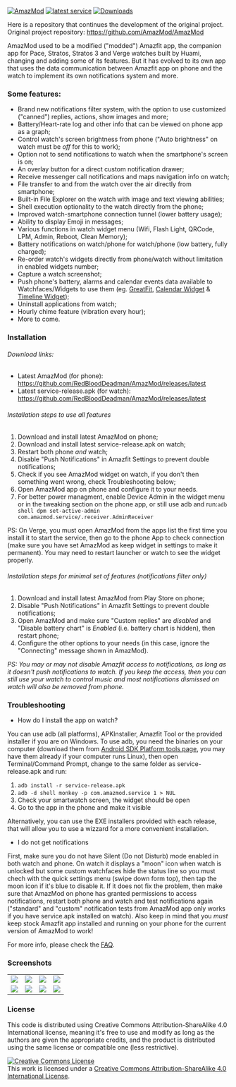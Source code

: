 [![AmazMod](https://img.shields.io/badge/AmazMod-your%20Amazfit-red.svg)](https://github.com/RedBloodDeadman/AmazMod)
[![latest service](https://img.shields.io/github/release/AmazMod/AmazMod.svg?label=latest%20release&style=flat)](https://github.com/RedBloodDeadman/AmazMod/releases/latest)
[![Downloads](https://img.shields.io/github/downloads/RedBloodDeadman/AmazMod/total.svg?style=flat)](https://github.com/RedBloodDeadman/AmazMod/releases/latest)

Here is a repository that continues the development of the original project.
Original project repository: https://github.com/AmazMod/AmazMod

AmazMod used to be a modified ("modded") Amazfit app, the companion app for Pace, Stratos, Stratos 3 and Verge watches built by Huami, changing and adding some of its features. But it has evolved to its own app that uses the data communication between Amazfit app on phone and the watch to implement its own notifications system and more.

### Some features:  
* Brand new notifications filter system, with the option to use customized ("canned") replies, actions, show images and more;  
* Battery/Heart-rate log and other info that can be viewed on phone app as a graph;  
* Control watch's screen brightness from phone ("Auto brightness" on watch must be *off* for this to work);  
* Option not to send notifications to watch when the smartphone's screen is on;
* An overlay button for a direct custom notification drawer;
* Receive messenger call notifications and maps navigation info on watch;
* File transfer to and from the watch over the air directly from smartphone;
* Built-in File Explorer on the watch with image and text viewing abilities;
* Shell execution optionality to the watch directly from the phone;
* Improved watch-smartphone connection tunnel (lower battery usage);
* Ability to display Emoji in messages;
* Various functions in watch widget menu (Wifi, Flash Light, QRCode, LPM, Admin, Reboot, Clean Memory);
* Battery notifications on watch/phone for watch/phone (low battery, fully charged);
* Re-order watch's widgets directly from phone/watch without limitation in enabled widgets number;
* Capture a watch screenshot;
* Push phone's battery, alarms and calendar events data available to Watchfaces/Widgets to use them (eg. [GreatFit](https://github.com/GreatApo/GreatFit), [Calendar Widget](https://github.com/GreatApo/AmazfitPaceCalendarWidget) & [Timeline Widget](https://github.com/GreatApo/Amazfit-Timeline-Widget));
* Uninstall applications from watch;
* Hourly chime feature (vibration every hour);
* More to come.

### Installation

###### Download links:
* Latest AmazMod (for phone): https://github.com/RedBloodDeadman/AmazMod/releases/latest
* Latest service-release.apk (for watch): https://github.com/RedBloodDeadman/AmazMod/releases/latest

###### Installation steps to use all features
1. Download and install latest AmazMod on phone;
2. Download and install latest service-release.apk on watch;
3. Restart both phone *and* watch;
4. Disable "Push Notifications" in Amazfit Settings to prevent double notifications;
5. Check if you see AmazMod widget on watch, if you don't then something went wrong, check Troubleshooting below;
6. Open AmazMod app on phone and configure it to your needs.
7. For better power managment, enable Device Admin in the widget menu or in the tweaking section on the phone app, or still use adb and run:`adb shell dpm set-active-admin com.amazmod.service/.receiver.AdminReceiver`

PS: On Verge, you must open AmazMod from the apps list the first time you install it to start the service, then go to the phone App to check connection (make sure you have set AmazMod as keep widget in settings to make it permanent). You may need to restart launcher or watch to see the widget properly.

###### Installation steps for minimal set of features (notifications filter only)
1. Download and install latest AmazMod from Play Store on phone;
2. Disable "Push Notifications" in Amazfit Settings to prevent double notifications;
3. Open AmazMod and make sure "Custom replies" are *disabled* and "Disable battery chart" is *Enabled* (i.e. battery chart is hidden), then restart phone;
4. Configure the other options to your needs (in this case, ignore the "Connecting" message shown in AmazMod). 

*PS: You may or may not disable Amazfit access to notifications, as long as it doesn't push notifications to watch. If you keep the access, then you can still use your watch to control music and most notifications dismissed on watch will also be removed from phone.*

### Troubleshooting

* How do I install the app on watch?  

You can use adb (all platforms), APKInstaller, Amazfit Tool or the provided installer if you are on Windows. To use adb, you need the binaries on your computer (download them from [Android SDK Platform tools page](https://developer.android.com/studio/releases/platform-tools), you may have them already if your computer runs Linux), then open Terminal/Command Prompt, change to the same folder as service-release.apk and run: 
1. `adb install -r service-release.apk`
2. `adb -d shell monkey -p com.amazmod.service 1 > NUL`
3. Check your smartwatch screen, the widget should be open
4. Go to the app in the phone and make it visible

Alternatively, you can use the EXE installers provided with each release, that will allow you to use a wizzard for a more convenient installation.

* I do not get notifications  

First, make sure you do not have Silent (Do not Disturb) mode enabled in both watch and phone. On watch it displays a "moon" icon when watch is unlocked but some custom watchfaces hide the status line so you must chech with the quick settings menu (swipe down form top), then tap the moon icon if it's blue to disable it. If it does not fix the problem, then make sure that AmazMod on phone has granted permissions to access notifications, restart both phone and watch and test notifications again ("standard" and "custom" notification tests from AmazMod app only works if you have service.apk installed on watch). Also keep in mind that you *must* keep stock Amazfit app installed and running on your phone for the current version of AmazMod to work!

For more info, please check the [FAQ](https://github.com/RedBloodDeadman/AmazMod/blob/master/FAQ.md).

### Screenshots

<table>
	<tr>
		<td>
			<img src="https://github.com/RedBloodDeadman/AmazMod/raw/dev/images/screen_1.png"/>		
		</td>
		<td>
			<img src="https://github.com/RedBloodDeadman/AmazMod/raw/dev/images/screen_2.png"/>		
		</td>
				<td>
			<img src="https://github.com/RedBloodDeadman/AmazMod/raw/dev/images/screen_3.png"/>		
		</td>
		<td>
			<img src="https://github.com/RedBloodDeadman/AmazMod/raw/dev/images/screen_4.png"/>		
		</td>
	</tr>
	<tr>
		<td>
			<img src="https://github.com/RedBloodDeadman/AmazMod/raw/dev/images/screen_5.png"/>		
		</td>
		<td>
			<img src="https://github.com/RedBloodDeadman/AmazMod/raw/dev/images/screen_6.png"/>		
		</td>
				<td>
			<img src="https://github.com/RedBloodDeadman/AmazMod/raw/dev/images/screen_7.png"/>		
		</td>
		<td>
			<img src="https://github.com/RedBloodDeadman/AmazMod/raw/dev/images/screen_8.jpg"/>		
		</td>
	</tr>
</table>

### License

This code is distributed using Creative Commons Attribution-ShareAlike 4.0 International license, meaning it's free to use and modify as long as the authors are given the appropriate credits, and the product is distributed using the same license or compatible one (less restrictive).


<a rel="license" href="http://creativecommons.org/licenses/by-sa/4.0/"><img alt="Creative Commons License" style="border-width:0" src="https://i.creativecommons.org/l/by-sa/4.0/88x31.png" /></a><br />This work is licensed under a <a rel="license" href="http://creativecommons.org/licenses/by-sa/4.0/">Creative Commons Attribution-ShareAlike 4.0 International License</a>.

